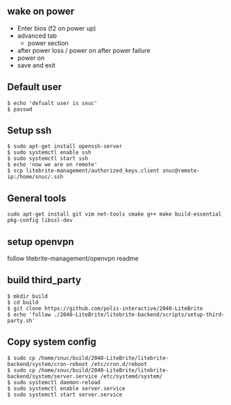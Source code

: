 
## wake on power
- Enter bios (f2 on power up)
- advanced tab
	- power section
- after power loss / power on after power failure
- power on
- save and exit

## Default user
```
$ echo 'defualt user is snuc'
$ passwd
```

## Setup ssh

```
$ sudo apt-get install openssh-server
$ sudo systemctl enable ssh
$ sudo systemctl start ssh
$ echo 'now we are on remote'
$ scp litebrite-management/authorized_keys.client snuc@remote-ip:/home/snuc/.ssh
```

## General tools

```
sudo apt-get install git vim net-tools cmake g++ make build-essential pkg-config libssl-dev
```

## setup openvpn

follow litebrite-management/openvpn readme

## build third_party

```
$ mkdir build
$ cd build
$ git clone https://github.com/polis-interactive/2040-LiteBrite
$ echo 'follow ./2040-LiteBrite/litebrite-backend/scripts/setup-third-party.sh'
```


## Copy system config

```
$ sudo cp /home/snuc/build/2040-LiteBrite/litebrite-backend/system/cron-reboot /etc/cron.d/reboot
$ sudo cp /home/snuc/build/2040-LiteBrite/litebrite-backend/system/server.service /etc/systemd/system/
$ sudo systemctl daemon-reload
$ sudo systemctl enable server.service
$ sudo systemctl start server.service
```
